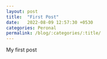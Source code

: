 ```yaml
---
layout: post
title:  "First Post"
date:   2022-08-09 12:57:30 +0530
categories: Peronal
permalink: /blog/:categories/:title/
---
```

My first post